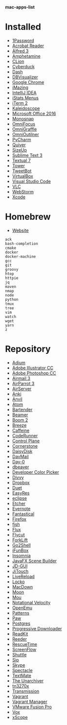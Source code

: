 **mac-apps-list**

# Installed

* [1Password](https://agilebits.com/onepassword)
* [Acrobat Reader](https://get.adobe.com/reader/)
* [Alfred 3](http://www.alfredapp.com/)
* [Amphetamine](https://itunes.apple.com/us/app/amphetamine/id937984704?mt=12)
* [CLion](https://www.jetbrains.com/clion/)
* [Cyberduck](https://cyberduck.io)
* [Dash](http://kapeli.com/dash)
* [DBVisualizer](http://www.dbvis.com/)
* [Google Chrome](http://www.google.com/chrome/)
* [iMazing](http://imazing.com)
* [IntelliJ IDEA](https://www.jetbrains.com/idea)
* [iStats Menus](https://bjango.com/mac/istatmenus/)
* [iTerm 2](http://iterm2.com/)
* [Kaleidoscope](http://www.kaleidoscopeapp.com)
* [Microsoft Office 2016](https://products.office.com/en/mac/microsoft-office-for-mac/)
* [Monosnap](https://www.monosnap.com)
* [OmniFocus](https://www.omnigroup.com/omnifocus)
* [OmniGraffle](https://www.omnigroup.com/omnigraffle)
* [OmniOutilner](https://www.omnigroup.com/omnioutliner)
* [PyCharm](https://www.jetbrains.com/pycharm/)
* [Quiver](http://happenapps.com/#quiver)
* [SizeUp](http://www.irradiatedsoftware.com/sizeup/)
* [Sublime Text 3](http://www.sublimetext.com/3)
* [Textual 7](http://www.codeux.com/textual/)
* [Tower](https://www.git-tower.com/mac/)
* [TweetBot](http://tapbots.com/tweetbot/mac/)
* [VirtualBox](https://www.virtualbox.org/)
* [Visual Studio Code](https://code.visualstudio.com/)
* [VLC](http://www.videolan.org/vlc/)
* [WebStorm](https://www.jetbrains.com/webstorm/)
* [Xcode](https://developer.apple.com/xcode/)

# Homebrew

* [Website](http://brew.sh/)

```
ack
bash-completion
cmake
docker
docker-machine
gcc
git
groovy
htop
httpie
jq
maven
nmap
node
python
tmux
tree
vim
watch
wget
yarn
z
```

# Repository

* [Adium](https://adium.im/)
* [Adobe Illustrator CC](http://www.adobe.com/products/illustrator.html)
* [Adobe Photoshop CC](http://www.adobe.com/products/photoshop.html)
* [Airmail 3](http://airmailapp.com/)
* [AirParrot 3](http://www.airsquirrels.com/airparrot/)
* [AirServer](http://www.airserver.com/)
* [Anki](http://ankisrs.net/)
* [Anvil](http://anvilformac.com/)
* [Atom](https://atom.io/)
* [Bartender](http://www.macbartender.com/)
* [Beamer](http://beamer-app.com/)
* [Boom 2](http://www.globaldelight.com/boom/)
* [Breeze](http://autumnapps.com/breeze/)
* [Caffeine](http://lightheadsw.com/caffeine/)
* [CodeRunner](https://coderunnerapp.com/)
* [Control Plane](http://www.controlplaneapp.com)
* [Cornerstone](https://www.zennaware.com/cornerstone/index.php)
* [DaisyDisk](http://www.daisydiskapp.com/)
* [DavMail](http://davmail.sourceforge.net/)
* [Day-0](http://www.shauninman.com/archive/2011/10/20/day_o_mac_menu_bar_clock)
* [dbeaver](http://dbeaver.jkiss.org/)
* [Developer Color Picker](http://download.panic.com/picker/)
* [Divvy](http://mizage.com/divvy/)
* [Dropbox](http://www.dropbox.com/)
* [Duet](http://www.duetdisplay.com)
* [EasyRes](http://easyresapp.com)
* [eclipse](http://www.eclipse.org)
* [Etcher](https://etcher.io)
* [Evernote](https://evernote.com/evernote/)
* [Fantastical](https://flexibits.com/fantastical)
* [Firefox](https://www.mozilla.org/en-US/firefox)
* [fish](http://fishshell.com)
* [Flux](https://justgetflux.com/)
* [Flycut](https://github.com/TermiT/Flycut)
* [ForkLift](http://www.binarynights.com/)
* [Go2Shell](http://zipzapmac.com/go2shell)
* [iFunBox](http://www.i-funbox.com/)
* [Insomnia](https://insomnia.rest/)
* [JavaFX Scene Builder](http://www.oracle.com/technetwork/java/javase/downloads/index.html)
* [JD-GUI](http://jd.benow.ca/)
* [JiTouch](https://www.jitouch.com/)
* [LiveReload](http://livereload.com/)
* [Locko](http://www.binarynights.com/)
* [MacDown](http://macdown.uranusjr.com/)
* [Moon](http://manytricks.com/moom/)
* [Mou](http://25.io/mou/)
* [Notational Velocity](http://notational.net/)
* [OpenEmu](http://openemu.org/)
* [Patterns](http://krillapps.com/)
* [Paw](https://luckymarmot.com/paw)
* [Postgres](http://postgresapp.com/)
* [Progressive Downloader](http://www.macpsd.net/)
* [ReadKit](http://readkitapp.com/)
* [Reeder](http://reederapp.com/mac/)
* [RescueTime](https://www.rescuetime.com/)
* [ScreenFlow](http://www.telestream.net/screenflow/overview.htm)
* [Shuttle](http://fitztrev.github.io/shuttle/)
* [Sip](http://theolabrothers.com/sip/)
* [Skype](http://www.skype.com/)
* [Spectacle](http://spectacleapp.com/)
* [TextMate](http://macromates.com/)
* [The Unarchiver](http://unarchiver.c3.cx/)
* [tn3270x](http://www.brown.edu/cis/tn3270/)
* [Transmission](https://www.transmissionbt.com/)
* [Vagrant](https://www.vagrantup.com/)
* [Vagrant Manager](http://vagrantmanager.com/)
* [VMware Fusion Pro](https://www.vmware.com/products/fusion-pro/)
* [Vox](http://coppertino.com/)
* [xScope](http://xscopeapp.com/)
